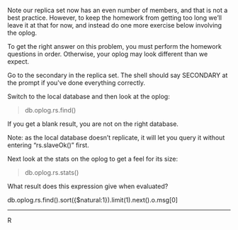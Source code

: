 Note our replica set now has an even number of members, and that is not a best practice. However, to keep the homework from getting too long we’ll leave it at that for now, and instead do one more exercise below involving the oplog.

To get the right answer on this problem, you must perform the homework questions in order. Otherwise, your oplog may look different than we expect.

Go to the secondary in the replica set. The shell should say SECONDARY at the prompt if you've done everything correctly.

Switch to the local database and then look at the oplog:

> db.oplog.rs.find()

If you get a blank result, you are not on the right database.

Note: as the local database doesn’t replicate, it will let you query it without entering “rs.slaveOk()” first.

Next look at the stats on the oplog to get a feel for its size:

> db.oplog.rs.stats()

What result does this expression give when evaluated?

db.oplog.rs.find().sort({$natural:1}).limit(1).next().o.msg[0]

----

R